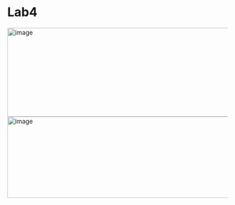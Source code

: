 # Lab4
<img width="1109" height="203" alt="image" src="https://github.com/user-attachments/assets/7197b233-bac9-449b-ba33-de42859475c9" />
<img width="1193" height="186" alt="image" src="https://github.com/user-attachments/assets/519a7be7-ea9e-4bc7-bb44-7cd50bbcc0c5" />

